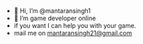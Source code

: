 - 👋 Hi, I’m @mantaransingh1
- 👀 I’m game developer online
- if you want I can help you with your game.
- mail me on mantaransingh21@gmail.com

